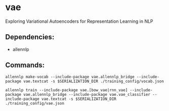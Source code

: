 # vae
Exploring Variational Autoencoders for Representation Learning in NLP

## Dependencies:

* allennlp


## Commands:

```allennlp make-vocab --include-package vae.allennlp_bridge --include-package vae.textcat -s $SERIALIZATION_DIR ./training_config/vocab.json```

```allennlp train --include-package vae.[bow_vae|rnn_vae] --include-package vae.allennlp_bridge --include-package vae.vae_classifier --include-package vae.textcat -s $SERIALIZATION_DIR ./training_config/vae.json```